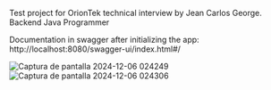 Test project for OrionTek technical interview by Jean Carlos George.
Backend Java Programmer

Documentation in swagger after initializing the app: http://localhost:8080/swagger-ui/index.html#/

![Captura de pantalla 2024-12-06 024249](https://github.com/user-attachments/assets/e62f92ba-f020-414e-987a-43025caae69e)
![Captura de pantalla 2024-12-06 024306](https://github.com/user-attachments/assets/a7601f5e-da86-4dbf-86b0-00e85db97c15)
